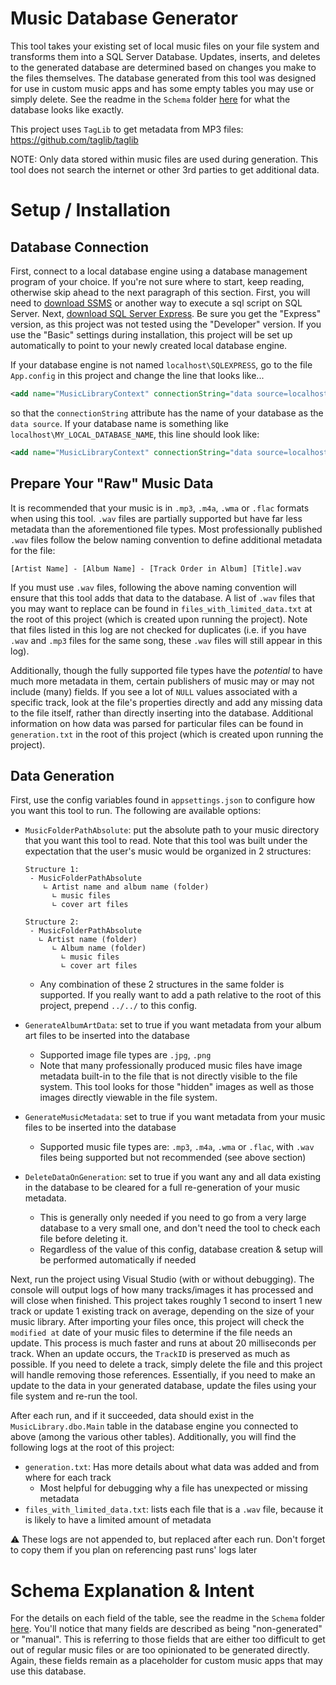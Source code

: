 # Music Database Generator
This tool takes your existing set of local music files on your file system and transforms them into a SQL Server Database. Updates, inserts, and deletes to the generated database are determined based on changes you make to the files themselves. The database generated from this tool was designed for use in custom music apps and has some empty tables you may use or simply delete. See the readme in the `Schema` folder [here](https://github.com/JeffreyGaydos/music-database-generator/tree/main/Schema/SCHEMA_README.md) for what the database looks like exactly.

This project uses `TagLib` to get metadata from MP3 files: https://github.com/taglib/taglib

NOTE: Only data stored within music files are used during generation. This tool does not search the internet or other 3rd parties to get additional data.

# Setup / Installation

## Database Connection

First, connect to a local database engine using a database management program of your choice. If you're not sure where to start, keep reading, otherwise skip ahead to the next paragraph of this section. First, you will need to [download SSMS](https://learn.microsoft.com/en-us/sql/ssms/download-sql-server-management-studio-ssms?view=sql-server-ver16) or another way to execute a sql script on SQL Server. Next, [download SQL Server Express](https://www.microsoft.com/en-us/sql-server/sql-server-downloads). Be sure you get the "Express" version, as this project was not tested using the "Developer" version. If you use the "Basic" settings during installation, this project will be set up automatically to point to your newly created local database engine.

If your database engine is not named `localhost\SQLEXPRESS`, go to the file `App.config` in this project and change the line that looks like...
```xml
<add name="MusicLibraryContext" connectionString="data source=localhost\SQLEXPRESS;initial catalog=MusicLibrary;integrated security=True;MultipleActiveResultSets=True;App=EntityFramework" providerName="System.Data.SqlClient" />
```
so that the `connectionString` attribute has the name of your database as the `data source`. If your database name is something like `localhost\MY_LOCAL_DATABASE_NAME`, this line should look like:
```xml
<add name="MusicLibraryContext" connectionString="data source=localhost\MY_LOCAL_DATABASE_NAME;initial catalog=MusicLibrary;integrated security=True;MultipleActiveResultSets=True;App=EntityFramework" providerName="System.Data.SqlClient" />
```

## Prepare Your "Raw" Music Data

It is recommended that your music is in `.mp3`, `.m4a`, `.wma` or `.flac` formats when using this tool. `.wav` files are partially supported but have far less metadata than the aforementioned file types. Most professionally published `.wav` files follow the below naming convention to define additional metadata for the file:
```
[Artist Name] - [Album Name] - [Track Order in Album] [Title].wav
```
If you must use `.wav` files, following the above naming convention will ensure that this tool adds that data to the database. A list of `.wav` files that you may want to replace can be found in `files_with_limited_data.txt` at the root of this project (which is created upon running the project). Note that files listed in this log are not checked for duplicates (i.e. if you have `.wav` and `.mp3` files for the same song, these `.wav` files will still appear in this log).

Additionally, though the fully supported file types have the _potential_ to have much more metadata in them, certain publishers of music may or may not include (many) fields. If you see a lot of `NULL` values associated with a specific track, look at the file's properties directly and add any missing data to the file itself, rather than directly inserting into the database. Additional information on how data was parsed for particular files can be found in `generation.txt` in the root of this project (which is created upon running the project).

## Data Generation

First, use the config variables found in `appsettings.json` to configure how you want this tool to run. The following are available options:
- `MusicFolderPathAbsolute`: put the absolute path to your music directory that you want this tool to read. Note that this tool was built under the expectation that the user's music would be organized in 2 structures:

      Structure 1:
       - MusicFolderPathAbsolute
          ∟ Artist name and album name (folder)
            ∟ music files
            ∟ cover art files
      
      Structure 2: 
       - MusicFolderPathAbsolute
         ∟ Artist name (folder)
            ∟ Album name (folder)
              ∟ music files
              ∟ cover art files
       
  - Any combination of these 2 structures in the same folder is supported. If you really want to add a path relative to the root of this project, prepend `../../` to this config.
- `GenerateAlbumArtData`: set to true if you want metadata from your album art files to be inserted into the database
  - Supported image file types are `.jpg`, `.png`
  - Note that many professionally produced music files have image metadata built-in to the file that is not directly visible to the file system. This tool looks for those "hidden" images as well as those images directly viewable in the file system.
- `GenerateMusicMetadata`: set to true if you want metadata from your music files to be inserted into the database
  - Supported music file types are: `.mp3`, `.m4a`, `.wma` or `.flac`, with `.wav` files being supported but not recommended (see above section)
- `DeleteDataOnGeneration`: set to true if you want any and all data existing in the database to be cleared for a full re-generation of your music metadata.
  - This is generally only needed if you need to go from a very large database to a very small one, and don't need the tool to check each file before deleting it.
  - Regardless of the value of this config, database creation & setup will be performed automatically if needed

Next, run the project using Visual Studio (with or without debugging). The console will output logs of how many tracks/images it has processed and will close when finished. This project takes roughly 1 second to insert 1 new track or update 1 existing track on average, depending on the size of your music library. After importing your files once, this project will check the `modified at` date of your music files to determine if the file needs an update. This process is much faster and runs at about 20 milliseconds per track. When an update occurs, the `TrackID` is preserved as much as possible. If you need to delete a track, simply delete the file and this project will handle removing those references. Essentially, if you need to make an update to the data in your generated database, update the files using your file system and re-run the tool.

After each run, and if it succeeded, data should exist in the `MusicLibrary.dbo.Main` table in the database engine you connected to above (among the various other tables). Additionally, you will find the following logs at the root of this project:
- `generation.txt`: Has more details about what data was added and from where for each track
  - Most helpful for debugging why a file has unexpected or missing metadata
- `files_with_limited_data.txt`: lists each file that is a `.wav` file, because it is likely to have a limited amount of metadata

:warning: These logs are not appended to, but replaced after each run. Don't forget to copy them if you plan on referencing past runs' logs later

# Schema Explanation & Intent

For the details on each field of the table, see the readme in the `Schema` folder [here](https://github.com/JeffreyGaydos/music-database-generator/tree/main/Schema/SCHEMA_README.md). You'll notice that many fields are described as being "non-generated" or "manual". This is referring to those fields that are either too difficult to get out of regular music files or are too opinionated to be generated directly. Again, these fields remain as a placeholder for custom music apps that may use this database.